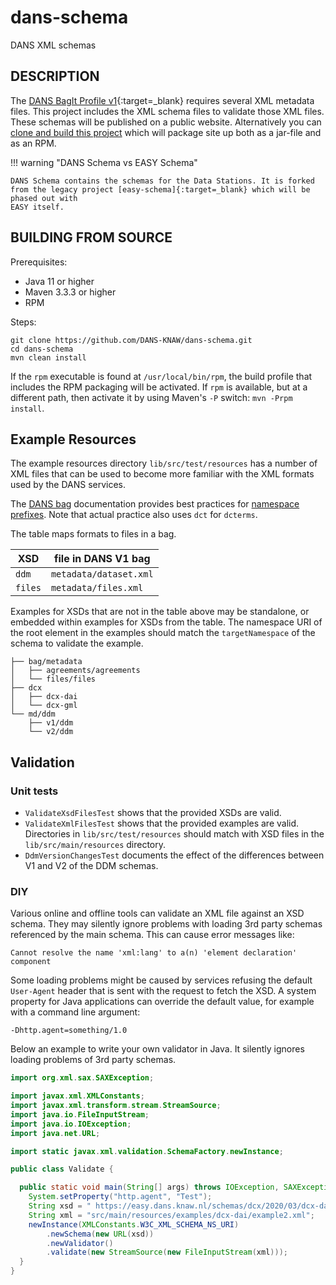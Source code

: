 dans-schema
===========

DANS XML schemas

DESCRIPTION
-----------
The [DANS BagIt Profile v1]{:target=_blank} requires several XML metadata files. This project includes the XML schema files to validate those XML files. These
schemas will be published on a public website. <!-- TODO: change text to point to website when it is up --> Alternatively you can
[clone and build this project](#building-from-source) which will package site up both as a jar-file and as an RPM.

!!! warning "DANS Schema vs EASY Schema"

    DANS Schema contains the schemas for the Data Stations. It is forked from the legacy project [easy-schema]{:target=_blank} which will be phased out with 
    EASY itself. 

[DANS BagIt Profile v1]: https://dans-knaw.github.io/dans-bagit-profile/versions/1.2.0/

[easy-schema]: https://github.com/DANS-KNAW/easy-schema

BUILDING FROM SOURCE
--------------------
Prerequisites:

* Java 11 or higher
* Maven 3.3.3 or higher
* RPM

Steps:

    git clone https://github.com/DANS-KNAW/dans-schema.git
    cd dans-schema 
    mvn clean install

If the `rpm` executable is found at `/usr/local/bin/rpm`, the build profile that includes the RPM packaging will be activated. If `rpm` is available, but at a
different path, then activate it by using Maven's `-P` switch: `mvn -Prpm install`.

Example Resources
-----------------

The example resources directory `lib/src/test/resources` has a number of XML files that can be used
to become more familiar with the XML formats used by the DANS services.

The [DANS bag] documentation provides best practices for [namespace prefixes].
Note that actual practice also uses `dct` for `dcterms`.

The table maps formats to files in a bag.

| XSD          | file in DANS V1 bag                      |
|--------------|------------------------------------------|
| `ddm`        | `metadata/dataset.xml`                   |
| `files`      | `metadata/files.xml`                     |

[DANS bag]: https://github.com/DANS-KNAW/dans-bagit-profile/blob/master/docs/versions/1.0.0.md#dans-bagit-profile-v0
[namespace prefixes]: https://github.com/DANS-KNAW/dans-bagit-profile/blob/master/docs/versions/0.0.0.md#xml-namespaces

Examples for XSDs that are not in the table above may be standalone,
or embedded within examples for XSDs from the table.
The namespace URI of the root element in the examples should match the
`targetNamespace` of the schema to validate the example.

```
├── bag/metadata
│   ├── agreements/agreements
│   └── files/files
├── dcx
│   ├── dcx-dai
│   └── dcx-gml
└── md/ddm
    ├── v1/ddm
    └── v2/ddm
```

Validation
----------

### Unit tests



* `ValidateXsdFilesTest` shows that the provided XSDs are valid.
* `ValidateXmlFilesTest` shows that the provided examples are valid.  
  Directories in `lib/src/test/resources` should match with XSD files in the `lib/src/main/resources` directory.
* `DdmVersionChangesTest` documents the effect of the differences between V1 and V2 of the DDM schemas.

### DIY

Various online and offline tools can validate an XML file against an XSD schema.
They may silently ignore problems with loading 3rd party schemas referenced by the main schema.
This can cause error messages like:

    Cannot resolve the name 'xml:lang' to a(n) 'element declaration' component

Some loading problems might be caused by services refusing the default
`User-Agent` header that is sent with the request to fetch the XSD.
A system property for Java applications can override the default value,
for example with a command line argument:

    -Dhttp.agent=something/1.0

Below an example to write your own validator in Java.
It silently ignores loading problems of 3rd party schemas.

```java
import org.xml.sax.SAXException;

import javax.xml.XMLConstants;
import javax.xml.transform.stream.StreamSource;
import java.io.FileInputStream;
import java.io.IOException;
import java.net.URL;

import static javax.xml.validation.SchemaFactory.newInstance;

public class Validate {

  public static void main(String[] args) throws IOException, SAXException {
    System.setProperty("http.agent", "Test");
    String xsd = " https://easy.dans.knaw.nl/schemas/dcx/2020/03/dcx-dai.xsd";
    String xml = "src/main/resources/examples/dcx-dai/example2.xml";
    newInstance(XMLConstants.W3C_XML_SCHEMA_NS_URI)
        .newSchema(new URL(xsd))
        .newValidator()
        .validate(new StreamSource(new FileInputStream(xml)));
  }
}
```

